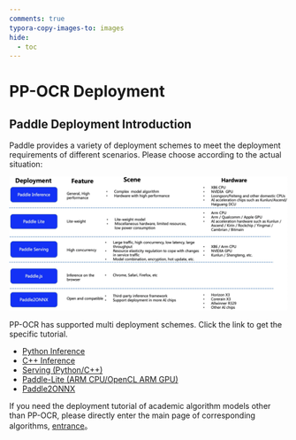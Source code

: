 ```yaml
---
comments: true
typora-copy-images-to: images
hide:
  - toc
---
```


# PP-OCR Deployment

## Paddle Deployment Introduction

Paddle provides a variety of deployment schemes to meet the deployment requirements of different scenarios. Please choose according to the actual situation:

![img](./images/deployment_en.jpg)

PP-OCR has supported multi deployment schemes. Click the link to get the specific tutorial.

- [Python Inference](./python_infer.en.md)
- [C++ Inference](./cpp_infer.en.md)
- [Serving (Python/C++)](./paddle_server.en.md)
- [Paddle-Lite (ARM CPU/OpenCL ARM GPU)](./lite.en.md)
- [Paddle2ONNX](./paddle2onnx.en.md)

If you need the deployment tutorial of academic algorithm models other than PP-OCR, please directly enter the main page of corresponding algorithms, [entrance](../../algorithm/overview.en.md)。
